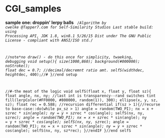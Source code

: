 # CGI_samples
<b> sample one: droppin' lerpy balls</b>
<code>
/*Algorithm by cwelke @Tapper7.com for Self-Similarity Studios
Last stable build: using Processing API, JDK 1.8, win8.1 5/26/15
Dist under The GNU Public License - compliant with ANSI/ISO std.*/

//note***no draw() - do this once for simplicity, twaeking, debugging
void setup(){
   size(1000,860);
   background(#000000);
   noStroke();
   float dec = 0.7; //decimal/decremnt ratio amt.
   selfS(width*dec, height*dec, 400);//#
}//end setup

//#-the meat of the logic
void selfS(float x, float y, float sz){
   float angle, nx, ny;
   //last int is transparency--rand switches tint
   fill(lerpColor(#FF0000, #800000, random(1)), 300);
   ellipse(x, y, sz, sz);
   float rec = 0.588; //recursion differential
   if(sz > 1){//recurse to base-case::do(while px_sz > 1)
      angle = random(TWO_PI);
      nx = x + sz*rec * sin(angle);
      ny = y + sz*rec * cos(angle);
      selfS(nx, ny, sz*rec);
      angle = random(TWO_PI);
      nx = x + sz*rec * sin(angle);
      ny = y + sz*rec * cos(angle);
      selfS(nx, ny, sz*rec);
      angle = random(TWO_PI);
      nx = x + sz*rec * sin(angle);
      ny = y + sz*rec * cos(angle);
      selfS(nx, ny, sz*rec);
   }//endIF
}//end selfS
</code>
